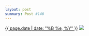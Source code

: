 ```yaml
---
layout: post
summary: Post #140
---
```


<p>
  <time><a href="/140">{{ page.date | date: "%B %e, %Y" }}</a></time>
  <a href="/140"><img src="{{ site.assets_url }}/140-640.jpg" srcset="{{ site.assets_url }}/140-1280.jpg 1280w, {{ site.assets_url }}/140-960.jpg 960w, {{ site.assets_url }}/140-640.jpg 640w, {{ site.assets_url }}/140-320.jpg 320w" sizes="(min-width: 700px) 50vw, calc(100vw - 2rem)" /></a>
</p>
